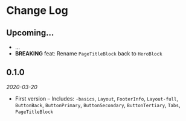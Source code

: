 # Change Log

## Upcoming...

- ... <!-- Add new lines here. Version number will be decided later -->
- **BREAKING** feat: Rename `PageTitleBlock` back to `HeroBlock`

## 0.1.0

_2020-03-20_

- First version – Includes: `-basics`, `Layout`, `FooterInfo`, `Layout-full`,
  `ButtonBack`, `ButtonPrimary`, `ButtonSecondary`, `ButtonTertiary`, `Tabs`,
  `PageTitleBlock`
